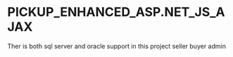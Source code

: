 # PICKUP_ENHANCED_ASP.NET_JS_AJAX
Ther is both sql server and oracle support in this project
seller
buyer
admin